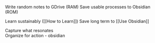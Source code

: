Write random notes to GDrive (RAM)
Save usable processes to Obsidian (ROM)

Learn sustainably ([[How to Learn]])
Save long term to [[Use Obsidian]]

Capture what resonates      
Organize for action - obsidian

